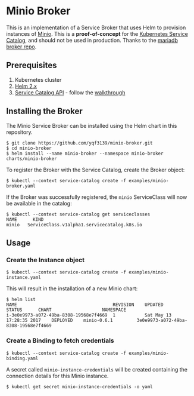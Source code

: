 # Minio Broker

This is an implementation of a Service Broker that uses Helm to provision
instances of [Minio](https://kubeapps.com/charts/stable/minio). This is a
**proof-of-concept** for the [Kubernetes Service
Catalog](https://github.com/kubernetes-incubator/service-catalog), and should not
be used in production. Thanks to the [mariadb broker repo](https://github.com/prydonius/mariadb-broker).

## Prerequisites

1. Kubernetes cluster
2. [Helm 2.x](https://github.com/kubernetes/helm)
3. [Service Catalog API](https://github.com/kubernetes-incubator/service-catalog) - follow the [walkthrough](https://github.com/kubernetes-incubator/service-catalog/blob/master/docs/walkthrough.md)

## Installing the Broker

The Minio Service Broker can be installed using the Helm chart in this
repository.

```
$ git clone https://github.com/yqf3139/minio-broker.git
$ cd minio-broker
$ helm install --name minio-broker --namespace minio-broker charts/minio-broker
```

To register the Broker with the Service Catalog, create the Broker object:

```
$ kubectl --context service-catalog create -f examples/minio-broker.yaml
```

If the Broker was successfully registered, the `minio` ServiceClass will now
be available in the catalog:

```
$ kubectl --context service-catalog get serviceclasses
NAME      KIND
minio   ServiceClass.v1alpha1.servicecatalog.k8s.io
```

## Usage

### Create the Instance object

```
$ kubectl --context service-catalog create -f examples/minio-instance.yaml
```

This will result in the installation of a new Minio chart:

```
$ helm list
NAME                                  	REVISION	UPDATED                 	STATUS  	CHART               	NAMESPACE
i-3e0e9973-a072-49ba-8308-19568e7f4669	1       	Sat May 13 17:28:35 2017	DEPLOYED	minio-0.6.1       	3e0e9973-a072-49ba-8308-19568e7f4669
```

### Create a Binding to fetch credentials

```
$ kubectl --context service-catalog create -f examples/minio-binding.yaml
```

A secret called `minio-instance-credentials` will be created containing the
connection details for this Minio instance.

```
$ kubectl get secret minio-instance-credentials -o yaml
```
